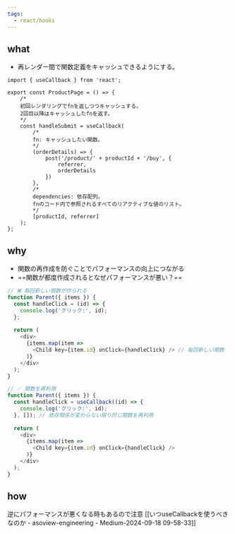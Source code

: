 ```yaml
---
tags:
  - react/hooks
---
```

## what
- 再レンダー間で関数定義をキャッシュできるようにする。
```tsx
import { useCallback } from 'react';

export const ProductPage = () => {
	/*
	初回レンダリングでfnを返しつつキャッシュする。
	2回目以降はキャッシュしたfnを返す。
	*/
	const handleSubmit = useCallback(
		/*
		fn: キャッシュしたい関数。
		*/
		(orderDetails) => {
			post('/product/' + productId + '/buy', {
				referrer,
				orderDetails
			})
		},
		/*
		dependencies: 依存配列。
		fnのコード内で参照されるすべてのリアクティブな値のリスト。
		*/
		[productId, referrer]
	);
};
```
## why
- 関数の再作成を防ぐことでパフォーマンスの向上につながる
- ==関数が都度作成されるとなぜパフォーマンスが悪い？==
```ts
// ❌ 毎回新しい関数が作られる
function Parent({ items }) {
  const handleClick = (id) => {
    console.log('クリック:', id);
  };
  
  return (
    <div>
      {items.map(item => 
        <Child key={item.id} onClick={handleClick} /> // 毎回新しい関数
      )}
    </div>
  );
}

// ✅ 関数を再利用
function Parent({ items }) {
  const handleClick = useCallback((id) => {
    console.log('クリック:', id);
  }, []); // 依存関係が変わらない限り同じ関数を再利用
  
  return (
    <div>
      {items.map(item => 
        <Child key={item.id} onClick={handleClick} />
      )}
    </div>
  );
}
```
## how
逆にパフォーマンスが悪くなる時もあるので注意
[[いつuseCallbackを使うべきなのか - asoview-engineering - Medium-2024-09-18 09-58-33]]